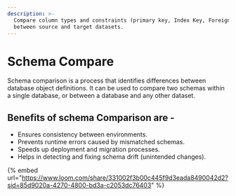 ```yaml
---
description: >-
  Compare column types and constraints (primary key, Index Key, Foreign Key )
  between source and target datasets.
---
```


# Schema Compare

Schema comparison is a process that identifies differences between database object definitions. It can be used to compare two schemas within a single database, or between a database and any other dataset.

## Benefits of schema Comparison are -&#x20;

* Ensures consistency between environments.&#x20;
* Prevents runtime errors caused by mismatched schemas.&#x20;
* Speeds up deployment and migration processes.
* Helps in detecting and fixing schema drift (unintended changes).

{% embed url="https://www.loom.com/share/331002f3b00c445f9d3eada8490042d2?sid=85d9020a-4270-4800-bd3a-c2053dc76403" %}
